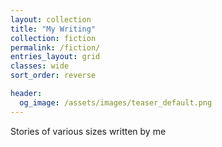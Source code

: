 ```yaml
---
layout: collection
title: "My Writing"
collection: fiction
permalink: /fiction/
entries_layout: grid
classes: wide
sort_order: reverse

header:
  og_image: /assets/images/teaser_default.png
---
```


Stories of various sizes written by me
